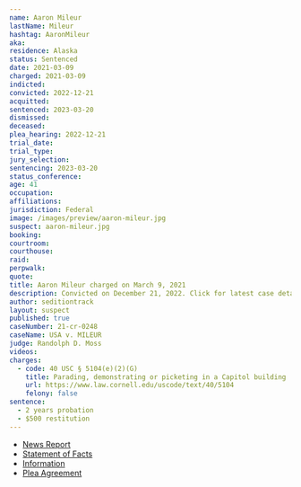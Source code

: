 ```yaml
---
name: Aaron Mileur
lastName: Mileur
hashtag: AaronMileur
aka:
residence: Alaska
status: Sentenced
date: 2021-03-09
charged: 2021-03-09
indicted:
convicted: 2022-12-21
acquitted:
sentenced: 2023-03-20
dismissed:
deceased:
plea_hearing: 2022-12-21
trial_date:
trial_type:
jury_selection:
sentencing: 2023-03-20
status_conference:
age: 41
occupation:
affiliations:
jurisdiction: Federal
image: /images/preview/aaron-mileur.jpg
suspect: aaron-mileur.jpg
booking:
courtroom:
courthouse:
raid:
perpwalk:
quote:
title: Aaron Mileur charged on March 9, 2021
description: Convicted on December 21, 2022. Click for latest case details.
author: seditiontrack
layout: suspect
published: true
caseNumber: 21-cr-0248
caseName: USA v. MILEUR
judge: Randolph D. Moss
videos:
charges:
  - code: 40 USC § 5104(e)(2)(G)
    title: Parading, demonstrating or picketing in a Capitol building
    url: https://www.law.cornell.edu/uscode/text/40/5104
    felony: false
sentence:
  - 2 years probation
  - $500 restitution
---
```


- [News Report](https://www.ktoo.org/2021/03/16/anchorage-man-arrested-charged-with-participating-in-us-capitol-siege/)
- [Statement of Facts](https://www.justice.gov/usao-dc/case-multi-defendant/file/1393656/download)
- [Information](https://www.justice.gov/usao-dc/case-multi-defendant/file/1393661/download)
- [Plea Agreement](https://www.justice.gov/usao-dc/case-multi-defendant/file/1562691/download)

